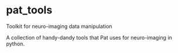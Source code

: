 # pat_tools
Toolkit for neuro-imaging data manipulation

A collection of handy-dandy tools that Pat uses for neuro-imaging in python.